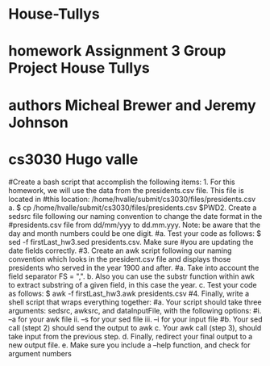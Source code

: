 # House-Tullys

# homework Assignment 3 Group Project House Tullys
# authors Micheal Brewer and Jeremy Johnson
# cs3030 Hugo valle


#Create a bash script that accomplish the following items: 1. For this homework, we will use the data from the presidents.csv file. This file is located in
#this location: /home/hvalle/submit/cs3030/files/presidents.csv a. $ cp /home/hvalle/submit/cs3030/files/presidents.csv $PWD2. Create a sedsrc file following our naming convention to change the date format in the
#presidents.csv file from dd/mm/yyy to dd.mm.yyy. Note: be aware that the day and month numbers could be one digit.
#a. Test your code as follows: $ sed -f firstLast_hw3.sed presidents.csv.  Make sure
#you are updating the date fields correctly.
#3. Create an awk script following our naming convention which looks in the president.csv file and displays those presidents who served in the year 1900 and after.
#a. Take into account the field separator FS = ",". b. Also you can use the substr function within awk to extract substring of a given field, in this case the year. c. Test your code as follows: $ awk -f firstLast_hw3.awk presidents.csv 
#4. Finally, write a shell script that wraps everything together:
#a. Your script should take three arguments: sedsrc, awksrc, and dataInputFile, with the following options:
#i. –a for your awk file ii. –s for your sed file iii. –i for your input file
#b. Your sed call (stept 2) should send the output to awk c. Your awk call (step 3), should take input from the previous step. d. Finally, redirect your final output to a new output file. e. Make sure you include a –help function, and check for argument numbers
